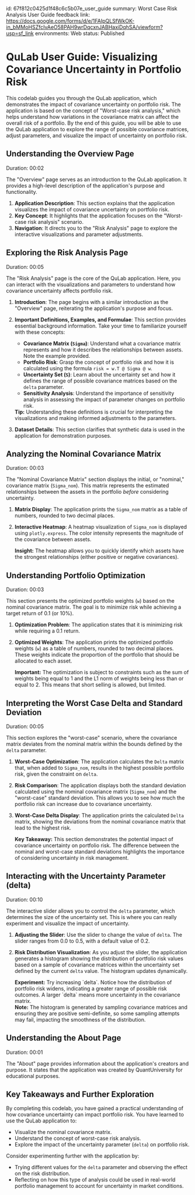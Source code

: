 id: 67f812c0425d1f48c6c5b07e_user_guide
summary: Worst Case Risk Analysis User Guide
feedback link: https://docs.google.com/forms/d/e/1FAIpQLSfWkOK-in_bMMoHSZfcIvAeO58PAH9wrDqcxnJABHaxiDqhSA/viewform?usp=sf_link
environments: Web
status: Published
# QuLab User Guide: Visualizing Covariance Uncertainty in Portfolio Risk

This codelab guides you through the QuLab application, which demonstrates the impact of covariance uncertainty on portfolio risk. The application is based on the concept of "Worst-case risk analysis," which helps understand how variations in the covariance matrix can affect the overall risk of a portfolio. By the end of this guide, you will be able to use the QuLab application to explore the range of possible covariance matrices, adjust parameters, and visualize the impact of uncertainty on portfolio risk.

## Understanding the Overview Page
Duration: 00:02

The "Overview" page serves as an introduction to the QuLab application. It provides a high-level description of the application's purpose and functionality.

1.  **Application Description**: This section explains that the application visualizes the impact of covariance uncertainty on portfolio risk.
2.  **Key Concept**: It highlights that the application focuses on the "Worst-case risk analysis" scenario.
3.  **Navigation**: It directs you to the "Risk Analysis" page to explore the interactive visualizations and parameter adjustments.

## Exploring the Risk Analysis Page
Duration: 00:05

The "Risk Analysis" page is the core of the QuLab application. Here, you can interact with the visualizations and parameters to understand how covariance uncertainty affects portfolio risk.

1.  **Introduction**: The page begins with a similar introduction as the "Overview" page, reiterating the application's purpose and focus.

2.  **Important Definitions, Examples, and Formulae**: This section provides essential background information. Take your time to familiarize yourself with these concepts:
    *   **Covariance Matrix (`Sigma`)**: Understand what a covariance matrix represents and how it describes the relationships between assets. Note the example provided.
    *   **Portfolio Risk**: Grasp the concept of portfolio risk and how it is calculated using the formula `risk = w.T @ Sigma @ w`.
    *   **Uncertainty Set (`S`)**: Learn about the uncertainty set and how it defines the range of possible covariance matrices based on the `delta` parameter.
    *   **Sensitivity Analysis**: Understand the importance of sensitivity analysis in assessing the impact of parameter changes on portfolio risk.

    <aside class="positive">
    <b>Tip:</b> Understanding these definitions is crucial for interpreting the visualizations and making informed adjustments to the parameters.
    </aside>

3.  **Dataset Details**: This section clarifies that synthetic data is used in the application for demonstration purposes.

## Analyzing the Nominal Covariance Matrix
Duration: 00:03

The "Nominal Covariance Matrix" section displays the initial, or "nominal," covariance matrix (`Sigma_nom`). This matrix represents the estimated relationships between the assets in the portfolio *before* considering uncertainty.

1.  **Matrix Display**: The application prints the `Sigma_nom` matrix as a table of numbers, rounded to two decimal places.
2.  **Interactive Heatmap**: A heatmap visualization of `Sigma_nom` is displayed using `plotly.express`. The color intensity represents the magnitude of the covariance between assets.

    <aside class="positive">
    <b>Insight:</b> The heatmap allows you to quickly identify which assets have the strongest relationships (either positive or negative covariances).
    </aside>

## Understanding Portfolio Optimization
Duration: 00:03

This section presents the optimized portfolio weights (`w`) based on the nominal covariance matrix. The goal is to minimize risk while achieving a target return of 0.1 (or 10%).

1.  **Optimization Problem**: The application states that it is minimizing risk while requiring a 0.1 return.
2.  **Optimized Weights**: The application prints the optimized portfolio weights (`w`) as a table of numbers, rounded to two decimal places. These weights indicate the proportion of the portfolio that should be allocated to each asset.

    <aside class="negative">
    <b>Important:</b> The optimization is subject to constraints such as the sum of weights being equal to 1 and the L1 norm of weights being less than or equal to 2. This means that short selling is allowed, but limited.
    </aside>

## Interpreting the Worst Case Delta and Standard Deviation
Duration: 00:05

This section explores the "worst-case" scenario, where the covariance matrix deviates from the nominal matrix within the bounds defined by the `delta` parameter.

1.  **Worst-Case Optimization**: The application calculates the `Delta` matrix that, when added to `Sigma_nom`, results in the highest possible portfolio risk, given the constraint on `delta`.
2.  **Risk Comparison**: The application displays both the standard deviation calculated using the nominal covariance matrix (`Sigma_nom`) and the "worst-case" standard deviation. This allows you to see how much the portfolio risk can increase due to covariance uncertainty.
3.  **Worst-Case Delta Display**: The application prints the calculated `Delta` matrix, showing the deviations from the nominal covariance matrix that lead to the highest risk.

    <aside class="positive">
    <b>Key Takeaway:</b> This section demonstrates the potential impact of covariance uncertainty on portfolio risk. The difference between the nominal and worst-case standard deviations highlights the importance of considering uncertainty in risk management.
    </aside>

## Interacting with the Uncertainty Parameter (delta)
Duration: 00:10

The interactive slider allows you to control the `delta` parameter, which determines the size of the uncertainty set. This is where you can really experiment and visualize the impact of uncertainty.

1.  **Adjusting the Slider**: Use the slider to change the value of `delta`. The slider ranges from 0.0 to 0.5, with a default value of 0.2.
2.  **Risk Distribution Visualization**: As you adjust the slider, the application generates a histogram showing the distribution of portfolio risk values based on a sample of covariance matrices within the uncertainty set defined by the current `delta` value.  The histogram updates dynamically.

    <aside class="positive">
    <b>Experiment:</b> Try increasing `delta`.  Notice how the distribution of portfolio risk widens, indicating a greater range of possible risk outcomes. A larger `delta` means more uncertainty in the covariance matrix.
    </aside>

    <aside class="negative">
    <b>Note:</b> The histogram is generated by sampling covariance matrices and ensuring they are positive semi-definite, so some sampling attempts may fail, impacting the smoothness of the distribution.
    </aside>

## Understanding the About Page
Duration: 00:01

The "About" page provides information about the application's creators and purpose. It states that the application was created by QuantUniversity for educational purposes.

## Key Takeaways and Further Exploration

By completing this codelab, you have gained a practical understanding of how covariance uncertainty can impact portfolio risk. You have learned to use the QuLab application to:

*   Visualize the nominal covariance matrix.
*   Understand the concept of worst-case risk analysis.
*   Explore the impact of the uncertainty parameter (`delta`) on portfolio risk.

Consider experimenting further with the application by:

*   Trying different values for the `delta` parameter and observing the effect on the risk distribution.
*   Reflecting on how this type of analysis could be used in real-world portfolio management to account for uncertainty in market conditions.
